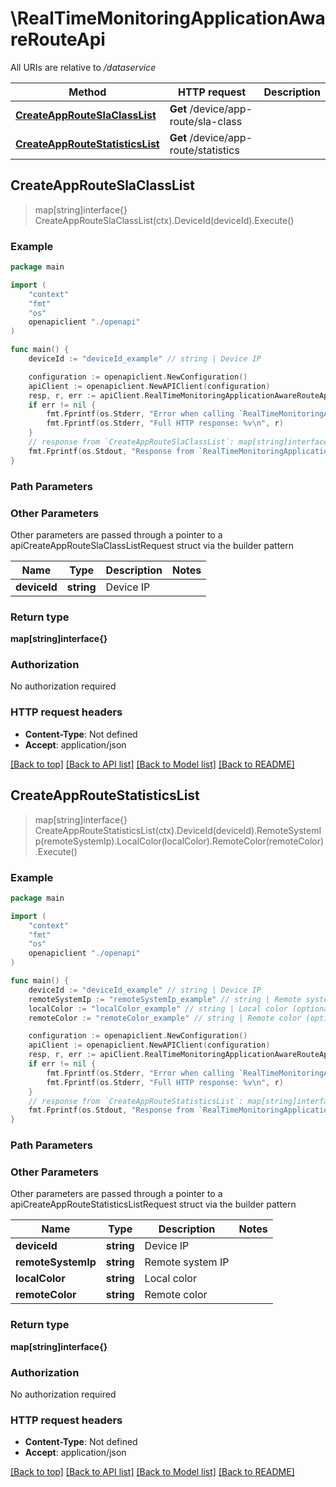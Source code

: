 # \RealTimeMonitoringApplicationAwareRouteApi

All URIs are relative to */dataservice*

Method | HTTP request | Description
------------- | ------------- | -------------
[**CreateAppRouteSlaClassList**](RealTimeMonitoringApplicationAwareRouteApi.md#CreateAppRouteSlaClassList) | **Get** /device/app-route/sla-class | 
[**CreateAppRouteStatisticsList**](RealTimeMonitoringApplicationAwareRouteApi.md#CreateAppRouteStatisticsList) | **Get** /device/app-route/statistics | 



## CreateAppRouteSlaClassList

> map[string]interface{} CreateAppRouteSlaClassList(ctx).DeviceId(deviceId).Execute()





### Example

```go
package main

import (
    "context"
    "fmt"
    "os"
    openapiclient "./openapi"
)

func main() {
    deviceId := "deviceId_example" // string | Device IP

    configuration := openapiclient.NewConfiguration()
    apiClient := openapiclient.NewAPIClient(configuration)
    resp, r, err := apiClient.RealTimeMonitoringApplicationAwareRouteApi.CreateAppRouteSlaClassList(context.Background()).DeviceId(deviceId).Execute()
    if err != nil {
        fmt.Fprintf(os.Stderr, "Error when calling `RealTimeMonitoringApplicationAwareRouteApi.CreateAppRouteSlaClassList``: %v\n", err)
        fmt.Fprintf(os.Stderr, "Full HTTP response: %v\n", r)
    }
    // response from `CreateAppRouteSlaClassList`: map[string]interface{}
    fmt.Fprintf(os.Stdout, "Response from `RealTimeMonitoringApplicationAwareRouteApi.CreateAppRouteSlaClassList`: %v\n", resp)
}
```

### Path Parameters



### Other Parameters

Other parameters are passed through a pointer to a apiCreateAppRouteSlaClassListRequest struct via the builder pattern


Name | Type | Description  | Notes
------------- | ------------- | ------------- | -------------
 **deviceId** | **string** | Device IP | 

### Return type

**map[string]interface{}**

### Authorization

No authorization required

### HTTP request headers

- **Content-Type**: Not defined
- **Accept**: application/json

[[Back to top]](#) [[Back to API list]](../README.md#documentation-for-api-endpoints)
[[Back to Model list]](../README.md#documentation-for-models)
[[Back to README]](../README.md)


## CreateAppRouteStatisticsList

> map[string]interface{} CreateAppRouteStatisticsList(ctx).DeviceId(deviceId).RemoteSystemIp(remoteSystemIp).LocalColor(localColor).RemoteColor(remoteColor).Execute()





### Example

```go
package main

import (
    "context"
    "fmt"
    "os"
    openapiclient "./openapi"
)

func main() {
    deviceId := "deviceId_example" // string | Device IP
    remoteSystemIp := "remoteSystemIp_example" // string | Remote system IP (optional)
    localColor := "localColor_example" // string | Local color (optional)
    remoteColor := "remoteColor_example" // string | Remote color (optional)

    configuration := openapiclient.NewConfiguration()
    apiClient := openapiclient.NewAPIClient(configuration)
    resp, r, err := apiClient.RealTimeMonitoringApplicationAwareRouteApi.CreateAppRouteStatisticsList(context.Background()).DeviceId(deviceId).RemoteSystemIp(remoteSystemIp).LocalColor(localColor).RemoteColor(remoteColor).Execute()
    if err != nil {
        fmt.Fprintf(os.Stderr, "Error when calling `RealTimeMonitoringApplicationAwareRouteApi.CreateAppRouteStatisticsList``: %v\n", err)
        fmt.Fprintf(os.Stderr, "Full HTTP response: %v\n", r)
    }
    // response from `CreateAppRouteStatisticsList`: map[string]interface{}
    fmt.Fprintf(os.Stdout, "Response from `RealTimeMonitoringApplicationAwareRouteApi.CreateAppRouteStatisticsList`: %v\n", resp)
}
```

### Path Parameters



### Other Parameters

Other parameters are passed through a pointer to a apiCreateAppRouteStatisticsListRequest struct via the builder pattern


Name | Type | Description  | Notes
------------- | ------------- | ------------- | -------------
 **deviceId** | **string** | Device IP | 
 **remoteSystemIp** | **string** | Remote system IP | 
 **localColor** | **string** | Local color | 
 **remoteColor** | **string** | Remote color | 

### Return type

**map[string]interface{}**

### Authorization

No authorization required

### HTTP request headers

- **Content-Type**: Not defined
- **Accept**: application/json

[[Back to top]](#) [[Back to API list]](../README.md#documentation-for-api-endpoints)
[[Back to Model list]](../README.md#documentation-for-models)
[[Back to README]](../README.md)

